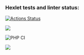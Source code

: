 ### Hexlet tests and linter status:
[![Actions Status](https://github.com/Skanchez/php-project-lvl1/workflows/hexlet-check/badge.svg)](https://github.com/Skanchez/php-project-lvl1/actions)

<a href="https://codeclimate.com/github/codeclimate/codeclimate/maintainability"><img src="https://api.codeclimate.com/v1/badges/a99a88d28ad37a79dbf6/maintainability" /></a>

![PHP CI](https://github.com/Skanchez/php-project-lvl1/workflows/PHP%20CI/badge.svg)

<a href="https://asciinema.org/a/391406" target="_blank"><img src="https://asciinema.org/a/391406.svg" /></a>
